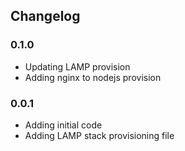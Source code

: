 Changelog
---------------------

### 0.1.0
- Updating LAMP provision
- Adding nginx to nodejs provision

### 0.0.1
- Adding initial code
- Adding LAMP stack provisioning file